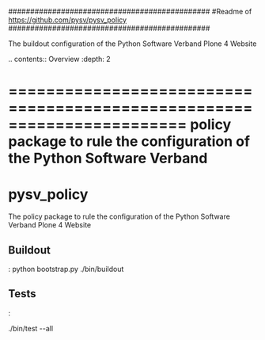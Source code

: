 ##############################################
#Readme of https://github.com/pysv/pysv_policy
##############################################

The buildout configuration of the Python Software Verband Plone 4 Website

.. contents:: Overview
    :depth: 2

=======================================================================
policy package to rule the configuration of the Python Software Verband 
=======================================================================



pysv_policy
===========

The policy package to rule the configuration of the Python Software Verband Plone 4 Website

Buildout
---------
:
    python bootstrap.py
    ./bin/buildout

Tests
---------
:

   ./bin/test --all


